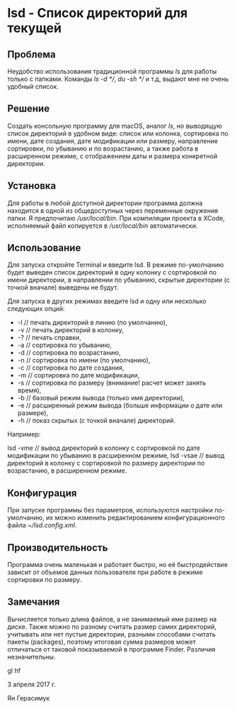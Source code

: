 # lsd - Список директорий для текущей

## Проблема
Неудобство использования традиционной программы _ls_ для работы только с папками. Команды _ls -d */_, _du -sh */_ и т.д, выдают мне не очень удобный список.

## Решение
Создать консольную программу для macOS, аналог _ls_, но выводящую список директорий в удобном виде: список или колонка, сортировка по имени, дате создания, дате модификации или размеру, направление сортировки, по убыванию и по возрастанию, а также работа в расширенном режиме, с отображением даты и размера конкретной директории.

## Установка
Для работы в любой доступной директории программа должна находится в одной из общедоступных через переменные окружения папки. Я предпочитаю _/usr/local/bin_. При компиляции проекта в XCode, исполняемый файл копируется в _/usr/local/bin_ автоматически.

## Использование
Для запуска откройте Terminal и введите lsd. В режиме по-умолчанию будет выведен список директорий в одну колонку с сортировкой по имени директории, в направлении по убыванию, скрытые директории (с точкой вначале) выведены не будут.

Для запуска в других режимах введите lsd и одну или несколько следующих опций:
* -l    // печать директорий в линию (по умолчанию),
* -v    // печать директорий в колонку,
* -?    // печать справки,
* -a    // сортировка по убыванию,
* -d    // сортировка по возрастанию,
* -n    // сортировка по имени (по умолчанию),
* -c    // сортировка по дате создания,
* -m    // сортировка по дате модификации,
* -s    // сортировка по размеру (внимание! расчет может занять время),
* -b    // базовый режим вывода (только имя директории),
* -e    // расширенный режим вывода (больше информации о дате или размере),
* -h    // показ скрытых (с точкой вначале) директорий.

Например:

lsd -vme   // вывод директорий в колонку с сортировкой по дате модификации по убыванию в расширенном режиме,
lsd -vsae   // вывод директорий в колонку с сортировкой по размеру директории по возрастанию, в расширенном режиме.

## Конфигурация
При запуске программы без параметров, используются настройки по-умолчанию, их можно изменить редактированием конфигурационного файла _~/lsd.config.xml_.

## Производительность
Программа очень маленькая и работает быстро, но её быстродействие зависит от объемов данных пользователя при работе в режиме сортировки по размеру.

## Замечания
Вычисляется только длина файлов, а не занимаемый ими размер на диске. Также можно по разному считать размер самих директорий, учитывать или нет пустые директории, разными способами считать пакеты (packages), поэтому итоговая сумма размеров может отличаться от таковой показываемой в программе Finder. Различия незначительны.

gl hf

3 апреля 2017 г.

Ян Герасимук
